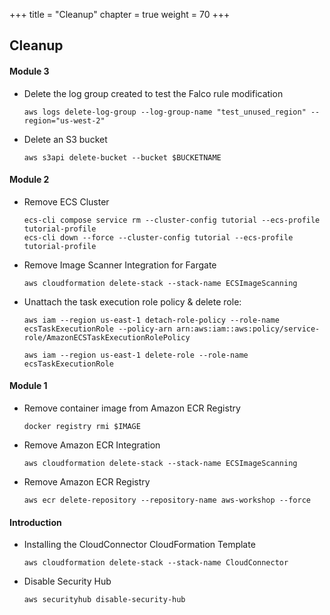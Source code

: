 +++
title = "Cleanup"
chapter = true
weight = 70
+++

## Cleanup
#### Module 3
- Delete the log group created to test the Falco rule modification

    ```
    aws logs delete-log-group --log-group-name "test_unused_region" --region="us-west-2"
    ```

- Delete an S3 bucket

    ```
    aws s3api delete-bucket --bucket $BUCKETNAME
    ```

#### Module 2

- Remove ECS Cluster

    ```
    ecs-cli compose service rm --cluster-config tutorial --ecs-profile tutorial-profile
    ecs-cli down --force --cluster-config tutorial --ecs-profile tutorial-profile
    ```

- Remove Image Scanner Integration for Fargate

    ```
    aws cloudformation delete-stack --stack-name ECSImageScanning
    ```

- Unattach the task execution role policy & delete role:

    ```
    aws iam --region us-east-1 detach-role-policy --role-name ecsTaskExecutionRole --policy-arn arn:aws:iam::aws:policy/service-role/AmazonECSTaskExecutionRolePolicy

    aws iam --region us-east-1 delete-role --role-name ecsTaskExecutionRole
    ```


#### Module 1
- Remove container image from Amazon ECR Registry
    ```
    docker registry rmi $IMAGE
    ```

- Remove Amazon ECR Integration

    ```
    aws cloudformation delete-stack --stack-name ECSImageScanning
    ```

- Remove Amazon ECR Registry

    ```
    aws ecr delete-repository --repository-name aws-workshop --force
    ```


#### Introduction
  - Installing the CloudConnector CloudFormation Template

    ```
    aws cloudformation delete-stack --stack-name CloudConnector
    ```

  - Disable Security Hub

    ```
    aws securityhub disable-security-hub
    ```

<!-- ___

#### Delete images pushed and ECR registry

Go to ECR dashboard on AWS, and remove all repositories \
[https://console.aws.amazon.com/ecr/repositories?region=us-east-1](https://console.aws.amazon.com/ecr/repositories?region=us-east-1)


#### Delete ECS Fargate cluster

_[Use CloudFormation stack delete]_


#### Delete CloudFormation stacks (only if you are not going to use them)

Go to the CloudFormation dashboard on AWS, select and delete each of the stacks. \
[https://console.aws.amazon.com/cloudformation/home?region=us-east-1](https://console.aws.amazon.com/cloudformation/home?region=us-east-1)

[Insert screenshot with all stacks deployed when service role conflict is resolved]


#### Delete other resources

Delete the log group create to test the Falco rule modification

  ```
  aws logs delete-log-group --log-group-name "test_unused_region" --region="us-west-2"
  ```
____ -->
